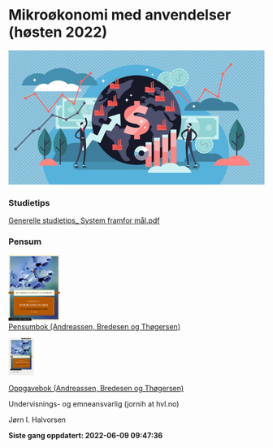 
<!-- README.md is generated from README.Rmd. Please edit that file -->

# Mikroøkonomi med anvendelser (høsten 2022)

![](man/figures/abc.jpg)

### Studietips

[Generelle studietips\_ System framfor
mål.pdf](https://github.com/joernih/SFB10816Mikrooekonomi/blob/main/inst/systemvsmaal.pdf)

### Pensum

<img src="man/figures/pensum.jpg" style="width:20.0%" /> <br> [Pensumbok
(Andreassen, Bredesen og
Thøgersen)](https://www.cappelendammundervisning.no/_innforing-i-mikrookonomi-9788202640521)
<br>

<img src="man/figures/oppgaver.jpg" style="width:10.0%" />

[Oppgavebok (Andreassen, Bredesen og
Thøgersen)](https://www.cappelendammundervisning.no/_innforing-i-mikrookonomi-ovingsoppgaver-med-losningsforslag-9788202656485)
<br>

Undervisnings- og emneansvarlig (jornih at hvl.no)

Jørn I. Halvorsen

**Siste gang oppdatert: 2022-06-09 09:47:36**
